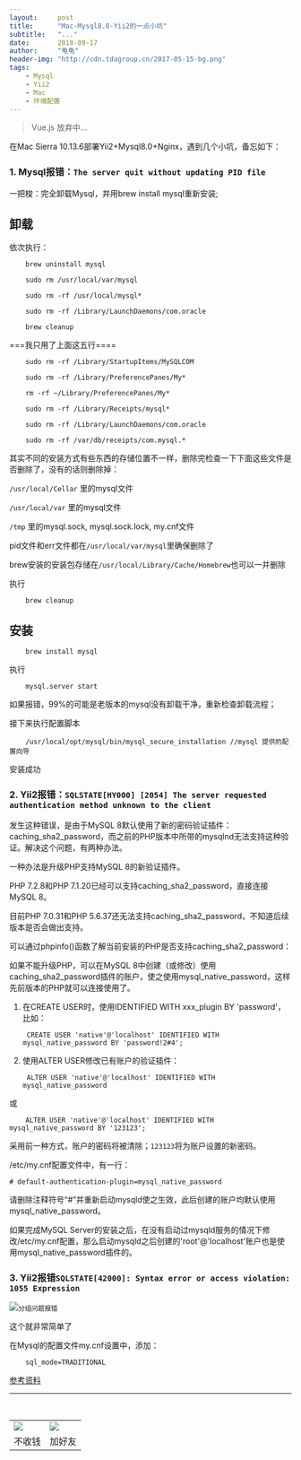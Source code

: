 ```yaml
---
layout:     post
title:      "Mac-Mysql8.0-Yii2的一点小坑"
subtitle:   "..."
date:       2018-09-17
author:     "龟龟"
header-img: "http://cdn.tdagroup.cn/2017-05-15-bg.png"
tags:
    - Mysql
    - Yii2
    - Mac
    - 环境配置
---
```


>Vue.js 放弃中...

在Mac Sierra 10.13.6部署Yii2+Mysql8.0+Nginx，遇到几个小坑，备忘如下：

### 1. Mysql报错：`The server quit without updating PID file`

一把梭：完全卸载Mysql，并用brew install mysql重新安装;

## 卸载

依次执行：

        brew uninstall mysql 

        sudo rm /usr/local/var/mysql 

        sudo rm -rf /usr/local/mysql* 

        sudo rm -rf /Library/LaunchDaemons/com.oracle 

        brew cleanup 

===我只用了上面这五行==== 

        sudo rm -rf /Library/StartupItems/MySQLCOM 

        sudo rm -rf /Library/PreferencePanes/My* 

        rm -rf ~/Library/PreferencePanes/My* 

        sudo rm -rf /Library/Receipts/mysql* 

        sudo rm -rf /Library/LaunchDaemons/com.oracle 

        sudo rm -rf /var/db/receipts/com.mysql.* 

其实不同的安装方式有些东西的存储位置不一样，删除完检查一下下面这些文件是否删除了，没有的话则删除掉：


`/usr/local/Cellar` 里的mysql文件 

`/usr/local/var` 里的mysql文件 

`/tmp` 里的mysql.sock, mysql.sock.lock, my.cnf文件 

pid文件和err文件都在`/usr/local/var/mysql`里确保删除了 

brew安装的安装包存储在`/usr/local/Library/Cache/Homebrew`也可以一并删除 

执行

        brew cleanup

## 安装

        brew install mysql

执行

        mysql.server start

如果报错，99%的可能是老版本的mysql没有卸载干净，重新检查卸载流程；

接下来执行配置脚本

        /usr/local/opt/mysql/bin/mysql_secure_installation //mysql 提供的配置向导

安装成功


### 2. Yii2报错：`SQLSTATE[HY000] [2054] The server requested authentication method unknown to the client`

发生这种错误，是由于MySQL 8默认使用了新的密码验证插件：caching_sha2_password，而之前的PHP版本中所带的mysqlnd无法支持这种验证。解决这个问题，有两种办法。

一种办法是升级PHP支持MySQL 8的新验证插件。

PHP 7.2.8和PHP 7.1.20已经可以支持caching_sha2_password，直接连接MySQL 8。

目前PHP 7.0.31和PHP 5.6.37还无法支持caching_sha2_password，不知道后续版本是否会做出支持。

可以通过phpinfo()函数了解当前安装的PHP是否支持caching_sha2_password：



如果不能升级PHP，可以在MySQL 8中创建（或修改）使用caching_sha2_password插件的账户，使之使用mysql_native_password，这样先前版本的PHP就可以连接使用了。

1. 在CREATE USER时，使用IDENTIFIED WITH xxx_plugin BY 'password'，比如：

        CREATE USER 'native'@'localhost' IDENTIFIED WITH mysql_native_password BY 'password!2#4';

2. 使用ALTER USER修改已有账户的验证插件：

        ALTER USER 'native'@'localhost' IDENTIFIED WITH mysql_native_password

或

        ALTER USER 'native'@'localhost' IDENTIFIED WITH mysql_native_password BY '123123';

采用前一种方式，账户的密码将被清除；`123123`将为账户设置的新密码。

/etc/my.cnf配置文件中，有一行：

`# default-authentication-plugin=mysql_native_password`

请删除注释符号“#”并重新启动mysqld使之生效，此后创建的账户均默认使用mysql_native_password。

如果完成MySQL Server的安装之后，在没有启动过mysqld服务的情况下修改/etc/my.cnf配置，那么启动mysqld之后创建的'root'@'localhost'账户也是使用mysql_native_password插件的。

### 3. Yii2报错`SQLSTATE[42000]: Syntax error or access violation: 1055 Expression`

![](https://cloud.githubusercontent.com/assets/1667825/15820229/6b9a7286-2be8-11e6-90a7-bf31332dddcf.png)<small class="img-hint">分组问题报错</small>

这个就非常简单了

在Mysql的配置文件my.cnf设置中，添加：

        sql_mode=TRADITIONAL


[参考资料](http://dev.mysql.com/doc/refman/5.7/en/sql-mode.html)


----
<br />
<table border="0">
    <tr border="0">
        <td>
            <img src="http://cdn.tdagroup.cn/0%20%2837%29.gif">
        </td>
        <td>
            <img src="http://cdn.tdagroup.cn/1490924677.png">
        </td>
    </tr>
    <tr>
        <td style="text-align:center">
            <span>不收钱</span>
        </td>
        <td style="text-align:center">
            <span>加好友</span>
        </td>
    </tr>
</table>
